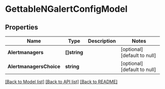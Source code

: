 # GettableNGalertConfigModel

## Properties
Name | Type | Description | Notes
------------ | ------------- | ------------- | -------------
**Alertmanagers** | **[]string** |  | [optional] [default to null]
**AlertmanagersChoice** | **string** |  | [optional] [default to null]

[[Back to Model list]](../README.md#documentation-for-models) [[Back to API list]](../README.md#documentation-for-api-endpoints) [[Back to README]](../README.md)


